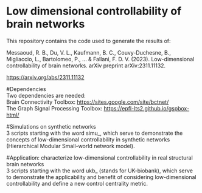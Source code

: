 # Low dimensional controllability of brain networks
This repository contains the code used to generate the results of:

Messaoud, R. B., Du, V. L., Kaufmann, B. C., Couvy-Duchesne, B., Migliaccio, L., Bartolomeo, P., ... & Fallani, F. D. V. (2023). Low-dimensional controllability of brain networks. arXiv preprint arXiv:2311.11132.

https://arxiv.org/abs/2311.11132


#Dependencies    
Two dependencies are needed:  
Brain Connectivity Toolbox: https://sites.google.com/site/bctnet/    
The Graph Signal Processing Toolbox: https://epfl-lts2.github.io/gspbox-html/   

#Simulations on synthetic networks  
3 scripts starting with the word simu_, which serve to demonstrate the concepts of low-dimensional controllability in synthetic networks (Hierarchical Modular Small-world network model).

#Application: characterize low-dimensional controllability in real structural brain networks  
3 scripts starting with the word ukb_ (stands for UK-biobank), which serve to demonstrate the applicability and benefit of considering low-dimensional controllability and define a new control centrality metric.
